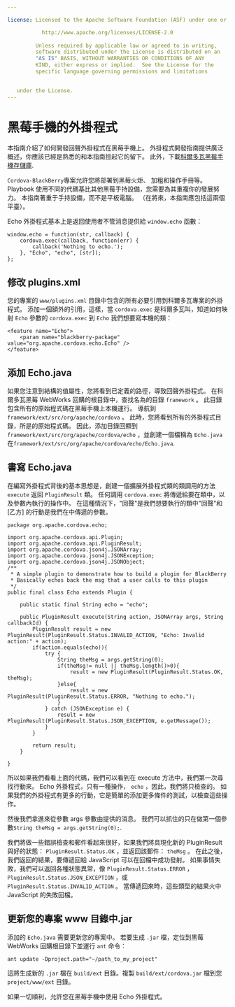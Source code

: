 ```yaml
---

license: Licensed to the Apache Software Foundation (ASF) under one or more contributor license agreements. See the NOTICE file distributed with this work for additional information regarding copyright ownership. The ASF licenses this file to you under the Apache License, Version 2.0 (the "License"); you may not use this file except in compliance with the License. You may obtain a copy of the License at

           http://www.apache.org/licenses/LICENSE-2.0
    
         Unless required by applicable law or agreed to in writing,
         software distributed under the License is distributed on an
         "AS IS" BASIS, WITHOUT WARRANTIES OR CONDITIONS OF ANY
         KIND, either express or implied.  See the License for the
         specific language governing permissions and limitations
    

   under the License.
---
```


# 黑莓手機的外掛程式

本指南介紹了如何開發回聲外掛程式在黑莓手機上。 外掛程式開發指南提供廣泛概述，你應該已經是熟悉的和本指南撿起它的留下。 此外，下載[科爾多瓦黑莓手機存儲庫][1].

 [1]: https://git-wip-us.apache.org/repos/asf?p=cordova-blackberry-webworks.git;a=summary

`Cordova-BlackBerry`專案允許您將部署到黑莓火炬、 加粗和操作手冊等。 Playbook 使用不同的代碼基比其他黑莓手持設備，您需要為其重複你的發展努力。 本指南著重于手持設備，而不是平板電腦。 （在將來，本指南應包括這兩個平臺）。

Echo 外掛程式基本上是返回使用者不管消息提供給 `window.echo` 函數：

    window.echo = function(str, callback) {
        cordova.exec(callback, function(err) {
            callback('Nothing to echo.');
        }, "Echo", "echo", [str]);
    };
    

## 修改 plugins.xml

您的專案的 `www/plugins.xml` 目錄中包含的所有必要引用到科爾多瓦專案的外掛程式。 添加一個額外的引用，這樣，當 `cordova.exec` 是科爾多瓦叫，知道如何映射 `Echo` 參數的 `cordova.exec` 到 `Echo` 我們想要寫本機的類：

    <feature name="Echo">
        <param name="blackberry-package" value="org.apache.cordova.echo.Echo" />
    </feature>
    

## 添加 Echo.java

如果您注意到結構的值屬性，您將看到已定義的路徑，導致回聲外掛程式。 在科爾多瓦黑莓 WebWorks 回購的根目錄中，查找名為的目錄 `framework` 。 此目錄包含所有的原始程式碼在黑莓手機上本機運行。 導航到 `framework/ext/src/org/apache/cordova` 。 此時，您將看到所有的外掛程式目錄，所是的原始程式碼。 因此，添加目錄回顯到 `framework/ext/src/org/apache/cordova/echo` ，並創建一個檔稱為 `Echo.java` 在`framework/ext/src/org/apache/cordova/echo/Echo.java`.

## 書寫 Echo.java

在編寫外掛程式背後的基本思想是，創建一個擴展外掛程式類的類調用的方法 `execute` 返回 `PluginResult` 類。 任何調用 `cordova.exec` 將傳遞給要在類中，以及參數內執行的操作中。 在這種情況下，"回聲"是我們想要執行的類中"回聲"和 [乙方] 的行動是我們在中傳遞的參數。

    package org.apache.cordova.echo;
    
    import org.apache.cordova.api.Plugin;
    import org.apache.cordova.api.PluginResult;
    import org.apache.cordova.json4j.JSONArray;
    import org.apache.cordova.json4j.JSONException;
    import org.apache.cordova.json4j.JSONObject;
    /**
     * A simple plugin to demonstrate how to build a plugin for BlackBerry
     * Basically echos back the msg that a user calls to this plugin
     */
    public final class Echo extends Plugin {
    
        public static final String echo = "echo";
    
        public PluginResult execute(String action, JSONArray args, String callbackId) {
            PluginResult result = new PluginResult(PluginResult.Status.INVALID_ACTION, "Echo: Invalid action:" + action);
            if(action.equals(echo)){
                try {
                    String theMsg = args.getString(0);
                    if(theMsg!= null || theMsg.length()>0){
                        result = new PluginResult(PluginResult.Status.OK, theMsg);
                    }else{
                        result = new PluginResult(PluginResult.Status.ERROR, "Nothing to echo.");
                    }
                } catch (JSONException e) {
                    result = new PluginResult(PluginResult.Status.JSON_EXCEPTION, e.getMessage());
                }
            }
    
            return result;
        }
    
    }
    

所以如果我們看看上面的代碼，我們可以看到在 execute 方法中，我們第一次尋找行動來。 Echo 外掛程式，只有一種操作， `echo` ，因此，我們將只檢查的。 如果我們的外掛程式有更多的行動，它是簡單的添加更多條件的測試，以檢查這些操作。

然後我們拿進來從參數 args 參數由提供的消息。 我們可以抓住的只在做第一個參數`String theMsg = args.getString(0);`.

我們將做一些錯誤檢查和郵件看起來很好，如果我們將具現化新的 PluginResult 與好的狀態： `PluginResult.Status.OK` ，並返回該郵件： `theMsg` 。 在此之後，我們返回的結果，要傳遞回給 JavaScript 可以在回檔中成功發射。 如果事情失敗，我們可以返回各種狀態異常，像 `PluginResult.Status.ERROR` ， `PluginResult.Status.JSON_EXCEPTION` ，或 `PluginResult.Status.INVALID_ACTION` 。 當傳遞回來時，這些類型的結果火中 JavaScript 的失敗回檔。

## 更新您的專案 www 目錄中.jar

添加的 `Echo.java` 需要更新您的專案中。 若要生成 `.jar` 檔，定位到黑莓 WebWorks 回購根目錄下並運行 `ant` 命令：

    ant update -Dproject.path="~/path_to_my_project"
    

這將生成新的 `.jar` 檔在 `build/ext` 目錄。複製 `build/ext/cordova.jar` 檔到您 `project/www/ext` 目錄。

如果一切順利，允許您在黑莓手機中使用 Echo 外掛程式。